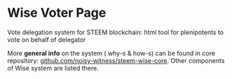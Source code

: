 # Wise Voter Page
Vote delegation system for STEEM blockchain: html tool for plenipotents to vote on behalf of delegator

More **general info** on the system ( why-s & how-s) can be found in core repository: [github.com/noisy-witness/steem-wise-core](https://github.com/noisy-witness/steem-wise-core). Other components of Wise system are listed there.

